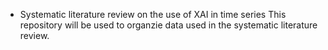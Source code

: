 * Systematic literature review on the use of XAI in time series
This repository will be used to organzie data used in the systematic literature review.
